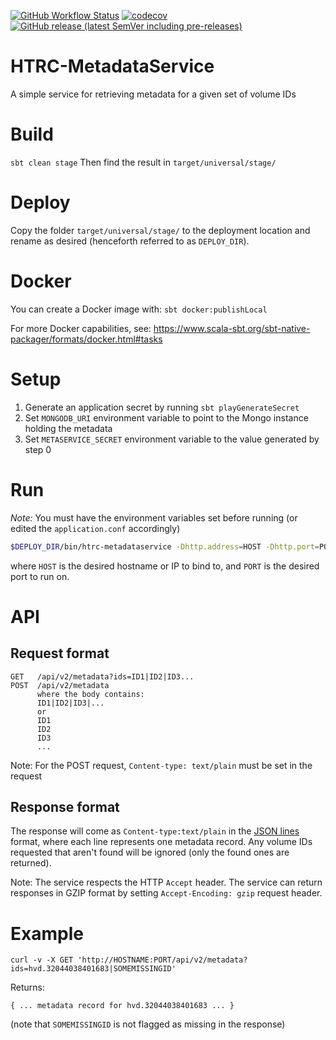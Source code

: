 [![GitHub Workflow Status](https://img.shields.io/github/actions/workflow/status/htrc/HTRC-MetadataService/ci.yml?branch=develop)](https://github.com/htrc/HTRC-MetadataService/actions/workflows/ci.yml)
[![codecov](https://codecov.io/github/htrc/HTRC-MetadataService/branch/develop/graph/badge.svg?token=LILLTB9G4K)](https://codecov.io/github/htrc/HTRC-MetadataService)
[![GitHub release (latest SemVer including pre-releases)](https://img.shields.io/github/v/release/htrc/HTRC-MetadataService?include_prereleases&sort=semver)](https://github.com/htrc/HTRC-MetadataService/releases/latest)

# HTRC-MetadataService
A simple service for retrieving metadata for a given set of volume IDs

# Build
`sbt clean stage`
Then find the result in `target/universal/stage/`

# Deploy
Copy the folder `target/universal/stage/` to the deployment location and rename as desired (henceforth referred to as `DEPLOY_DIR`).

# Docker
You can create a Docker image with:
`sbt docker:publishLocal`

For more Docker capabilities, see: https://www.scala-sbt.org/sbt-native-packager/formats/docker.html#tasks

# Setup
1. Generate an application secret by running `sbt playGenerateSecret`
2. Set `MONGODB_URI` environment variable to point to the Mongo instance holding the metadata
3. Set `METASERVICE_SECRET` environment variable to the value generated by step 0

# Run
*Note:* You must have the environment variables set before running (or edited the `application.conf` accordingly)
```bash
$DEPLOY_DIR/bin/htrc-metadataservice -Dhttp.address=HOST -Dhttp.port=PORT -Dplay.http.context=/api
```
where `HOST` is the desired hostname or IP to bind to, and `PORT` is the desired port to run on.

# API

## Request format
```
GET   /api/v2/metadata?ids=ID1|ID2|ID3...
POST  /api/v2/metadata
      where the body contains:
      ID1|ID2|ID3|...
      or
      ID1
      ID2
      ID3
      ...
```

Note: For the POST request, `Content-type: text/plain` must be set in the request

## Response format

The response will come as `Content-type:text/plain` in the [JSON lines](https://jsonlines.org/) format, 
where each line represents one metadata record. Any volume IDs requested that aren't found will be ignored
(only the found ones are returned).

Note: The service respects the HTTP `Accept` header.
      The service can return responses in GZIP format by setting `Accept-Encoding: gzip` request header.

# Example

`curl -v -X GET 'http://HOSTNAME:PORT/api/v2/metadata?ids=hvd.32044038401683|SOMEMISSINGID'`

Returns:
```
{ ... metadata record for hvd.32044038401683 ... }
```
(note that `SOMEMISSINGID` is not flagged as missing in the response)
